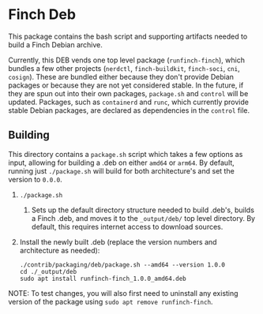 # Finch Deb

This package contains the bash script and supporting artifacts needed to build a Finch Debian archive.

Currently, this DEB vends one top level package (`runfinch-finch`), which bundles a few other projects (`nerdctl`, `finch-buildkit`, `finch-soci`, `cni`, `cosign`). These are bundled either because they don't provide Debian packages or because they are not yet considered stable. In the future, if they are spun out into their own packages, `package.sh` and `control` will be updated. Packages, such as `containerd` and `runc`, which currently provide stable Debian packages, are declared as dependencies in the `control` file.

## Building

This directory contains a `package.sh` script which takes a few options as input, allowing for building a .deb on either `amd64` or `arm64`. By default, running just `./package.sh` will build for both architecture's and set the version to `0.0.0`.

1. `./package.sh`
   1. Sets up the default directory structure needed to build .deb's, builds a Finch .deb, and moves it to the `_output/deb/` top level directory. By default, this requires internet access to download sources.
1. Install the newly built .deb (replace the version numbers and architecture as needed):

   ```shell
   ./contrib/packaging/deb/package.sh --amd64 --version 1.0.0
   cd ./_output/deb
   sudo apt install runfinch-finch_1.0.0_amd64.deb  
   ```

NOTE: To test changes, you will also first need to uninstall any existing version of the package using `sudo apt remove runfinch-finch`.
